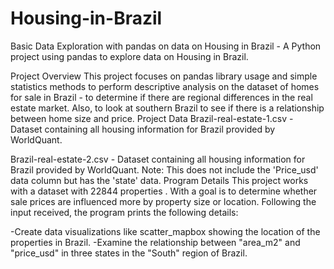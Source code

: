 # Housing-in-Brazil
Basic Data Exploration with pandas on data on Housing in Brazil - A Python project using pandas to explore data on Housing in Brazil.

 Project Overview
This project focuses on pandas library usage and simple statistics methods to perform descriptive analysis on the dataset of homes for sale in Brazil - to determine if there are regional differences in the real estate market. Also, to look at southern Brazil to see if there is a relationship between home size and price.
 Project Data
Brazil-real-estate-1.csv - Dataset containing all housing information for Brazil provided by WorldQuant.

Brazil-real-estate-2.csv - Dataset containing all housing information for Brazil provided by WorldQuant. Note: This does not include the 'Price_usd' data column but has the 'state' data.
 Program Details
This project works with a dataset with 22844 properties . With a goal is to determine whether sale prices are influenced more by property size or location. Following the input received, the program prints the following details:

-Create data visualizations like scatter_mapbox showing the location of the properties in Brazil.
-Examine the relationship between "area_m2" and "price_usd" in three states in the "South" region of Brazil.
